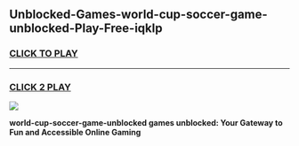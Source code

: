 
## Unblocked-Games-world-cup-soccer-game-unblocked-Play-Free-iqklp
<h3>
<a href="https://premium76.site?title=world-cup-soccer-game-unblocked&ref=18A1">CLICK TO PLAY</a></h3>
<hr>

<h3>
<a href="https://premium76.site?title=world-cup-soccer-game-unblocked&ref=18A1">CLICK 2 PLAY</a>
  
</h3>

<a href="https://premium76.site?title=world-cup-soccer-game-unblocked&ref=18A1"><img src="https://clearcache.store/games.png"></a>


**world-cup-soccer-game-unblocked games unblocked: Your Gateway to Fun and Accessible Online Gaming**
